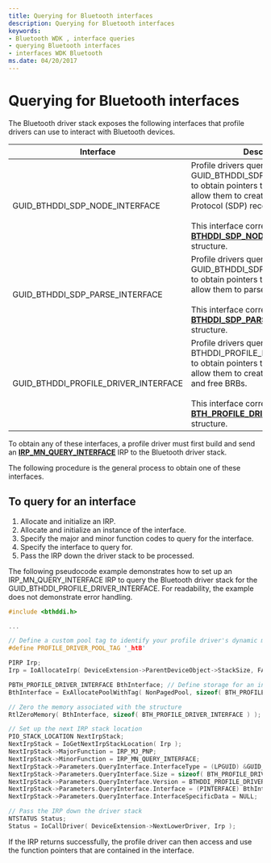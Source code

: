 ```yaml
---
title: Querying for Bluetooth interfaces
description: Querying for Bluetooth interfaces
keywords:
- Bluetooth WDK , interface queries
- querying Bluetooth interfaces
- interfaces WDK Bluetooth
ms.date: 04/20/2017
---
```


# Querying for Bluetooth interfaces

The Bluetooth driver stack exposes the following interfaces that profile drivers can use to interact with Bluetooth devices.

| Interface | Description |
|--|--|
| GUID_BTHDDI_SDP_NODE_INTERFACE | Profile drivers query for the GUID_BTHDDI_SDP_NODE_INTERFACE to obtain pointers to functions that allow them to create Service Discovery Protocol (SDP) records.</br></br>This interface corresponds to the **[BTHDDI_SDP_NODE_INTERFACE](/windows-hardware/drivers/ddi/bthsdpddi/ns-bthsdpddi-_bthddi_sdp_node_interface)** structure. |
| GUID_BTHDDI_SDP_PARSE_INTERFACE | Profile drivers query for the GUID_BTHDDI_SDP_PARSE_INTERFACE to obtain pointers to functions that allow them to parse SDP records.</br></br>This interface corresponds to the **[BTHDDI_SDP_PARSE_INTERFACE](/windows-hardware/drivers/ddi/bthsdpddi/ns-bthsdpddi-_bthddi_sdp_parse_interface)** structure. |
| GUID_BTHDDI_PROFILE_DRIVER_INTERFACE | Profile drivers query for the BTHDDI_PROFILE_DRIVER_INTERFACE to obtain pointers to functions that allow them to create, allocate, reuse, and free BRBs.</br></br>This interface corresponds to the **[BTH_PROFILE_DRIVER_INTERFACE](/windows-hardware/drivers/ddi/bthddi/ns-bthddi-_bth_profile_driver_interface)** structure. |

To obtain any of these interfaces, a profile driver must first build and send an [**IRP\_MN\_QUERY\_INTERFACE**](../kernel/irp-mn-query-interface.md) IRP to the Bluetooth driver stack.

The following procedure is the general process to obtain one of these interfaces.

## To query for an interface

1. Allocate and initialize an IRP.
1. Allocate and initialize an instance of the interface.
1. Specify the major and minor function codes to query for the interface.
1. Specify the interface to query for.
1. Pass the IRP down the driver stack to be processed.

The following pseudocode example demonstrates how to set up an IRP\_MN\_QUERY\_INTERFACE IRP to query the Bluetooth driver stack for the GUID\_BTHDDI\_PROFILE\_DRIVER\_INTERFACE. For readability, the example does not demonstrate error handling.

```cpp
#include <bthddi.h>

...

// Define a custom pool tag to identify your profile driver's dynamic memory allocations. You should change this tag to easily identify your driver's allocations from other drivers.
#define PROFILE_DRIVER_POOL_TAG '_htB'

PIRP Irp;
Irp = IoAllocateIrp( DeviceExtension->ParentDeviceObject->StackSize, FALSE );

PBTH_PROFILE_DRIVER_INTERFACE BthInterface; // Define storage for an instance of the BTH_PROFILE_DRIVER_INTERFACE structure
BthInterface = ExAllocatePoolWithTag( NonPagedPool, sizeof( BTH_PROFILE_DRIVER_INTERFACE ), PROFILE_DRIVER_POOL_TAG );

// Zero the memory associated with the structure
RtlZeroMemory( BthInterface, sizeof( BTH_PROFILE_DRIVER_INTERFACE ) );

// Set up the next IRP stack location
PIO_STACK_LOCATION NextIrpStack;
NextIrpStack = IoGetNextIrpStackLocation( Irp );
NextIrpStack->MajorFunction = IRP_MJ_PNP;
NextIrpStack->MinorFunction = IRP_MN_QUERY_INTERFACE;
NextIrpStack->Parameters.QueryInterface.InterfaceType = (LPGUID) &GUID_BTHDDI_PROFILE_DRIVER_INTERFACE;
NextIrpStack->Parameters.QueryInterface.Size = sizeof( BTH_PROFILE_DRIVER_INTERFACE );
NextIrpStack->Parameters.QueryInterface.Version = BTHDDI_PROFILE_DRIVER_INTERFACE_VERSION_FOR_QI;
NextIrpStack->Parameters.QueryInterface.Interface = (PINTERFACE) BthInterface;
NextIrpStack->Parameters.QueryInterface.InterfaceSpecificData = NULL;

// Pass the IRP down the driver stack
NTSTATUS Status;
Status = IoCallDriver( DeviceExtension->NextLowerDriver, Irp );
```

If the IRP returns successfully, the profile driver can then access and use the function pointers that are contained in the interface.
